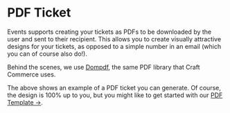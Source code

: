 # PDF Ticket
Events supports creating your tickets as PDFs to be downloaded by the user and sent to their recipient. This allows you to create visually attractive designs for your tickets, as opposed to a simple number in an email (which you can of course also do!).

Behind the scenes, we use [Dompdf](https://github.com/dompdf/dompdf/), the same PDF library that Craft Commerce uses.

The above shows an example of a PDF ticket you can generate. Of course, the design is 100% up to you, but you might like to get started with our [PDF Template →](docs:template-guides/pdf-template#example-template).